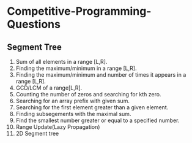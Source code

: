 # Competitive-Programming-Questions

## Segment Tree
1. Sum of all elements in a range [L,R].
2. Finding the maximum/minimum in a range [L,R].
3. Finding the maximum/minimum and number of times it appears in a range [L,R].
4. GCD/LCM of a range[L,R].
5. Counting the number of zeros and searching for kth zero.
6. Searching for an array prefix with given sum.
7. Searching for the first element greater than a given element.
8. Finding subsegements with the maximal sum.
9. Find the smallest number greater or equal to a specified number.
10. Range Update(Lazy Propagation)
11. 2D Segment tree
